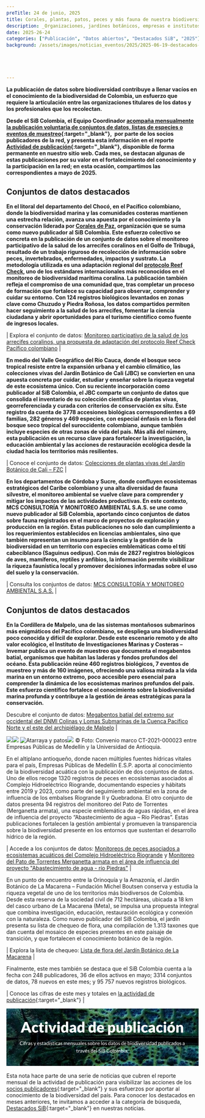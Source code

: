 ```yaml
---
preTitle: 24 de junio, 2025
title: Corales, plantas, patos, peces y más fauna de nuestra biodiversidad entre los destacados de mayo
description: _Organizaciones, jardínes botánicos, empresas e institutos de investigación sobresalen este mes con conjuntos de datos y eventos de muestreo._
date: 2025-26-24
categories: ["Publicación", "Datos abiertos", "Destacados SiB", "2025"]
background: /assets/images/noticias_eventos/2025/2025-06-19-destacados-mayo-2025.png




---
```


**La publicación de datos sobre biodiversidad contribuye a llenar vacíos en el conocimiento de la biodiversidad de Colombia, un esfuerzo que requiere la articulación entre las organizaciones titulares de los datos y los profesionales que los recolectan.** 

**Desde el SiB Colombia, el Equipo Coordinador [acompaña mensualmente la publicación voluntaria de conjuntos de datos, listas de especies o eventos de muestreo](https://biodiversidad.co/compartir/guia-para-publicar/){:target="\_blank"},  por parte de los socios publicadores de la red, y presenta esta información en el reporte [Actividad de publicación](https://biodiversidad.co/comunidad/actividad-de-publicacion/){:target="\_blank"}, disponible de forma permanente en nuestro sitio web. Cada mes, se destacan algunas de estas publicaciones por su valor en el fortalecimiento del conocimiento y la participación en la red; en esta ocasión, compartimos las correspondientes a mayo de 2025.**

## Conjuntos de datos destacados

**En el litoral del departamento del Chocó, en el Pacífico colombiano, donde la biodiversidad marina y las comunidades costeras mantienen una estrecha relación, avanza una apuesta por el conocimiento y la conservación liderada por [Corales de Paz](https://coralesdepaz.org), organización que se suma como nuevo publicador al SiB Colombia. Este esfuerzo colectivo se concreta en la publicación de un conjunto de datos sobre el monitoreo participativo de la salud de los arrecifes coralinos en el Golfo de Tribugá, resultado de un trabajo riguroso de recolección de información sobre peces, invertebrados, enfermedades, impactos y sustrato. La metodología utilizada es una adaptación regional del [protocolo Reef Check](https://www.equilibrioazul.org/documentos/Reef%20Check%20Traducci%5C242n%202004.pdf), uno de los estándares internacionales más reconocidos en el monitoreo de biodiversidad marítima coralina. La publicación también refleja el compromiso de una comunidad que, tras completar un proceso de formación que fortalece su capacidad para observar, comprender y cuidar su entorno. Con 124 registros biológicos levantados en zonas clave como Chuzudo y Piedra Roñosa, los datos compartidos permiten hacer seguimiento a la salud de los arrecifes, fomentar la ciencia ciudadana y abrir oportunidades para el turismo científico como fuente de ingresos locales.**

| Explora el conjunto de datos: [Monitoreo participativo de la salud de los arrecifes coralinos, una propuesta de adaptación del protocolo Reef Check Pacífico colombiano](https://biodiversidad.co/data/?datasetKey=8df3aba5-7d10-47be-81d9-7720263f3c45) |

**En medio del Valle Geográfico del Río Cauca, donde el bosque seco tropical resiste entre la expansión urbana y el cambio climático, las colecciones vivas del Jardín Botánico de Cali (JBC) se convierten en una apuesta concreta por cuidar, estudiar y enseñar sobre la riqueza vegetal de este ecosistema único. Con su reciente incorporación como publicador al SiB Colombia, el JBC comparte un conjunto de datos que consolida el inventario de su colección científica de plantas vivas, georreferenciada y curada con criterios de conservación ex situ. Este registro da cuenta de 3778 accesiones biológicas correspondientes a 69 familias, 282 géneros y 469 especies, con especial énfasis en la flora del bosque seco tropical del suroccidente colombiano, aunque también incluye especies de otras zonas de vida del país. Más allá del número, esta publicación es un recurso clave para fortalecer la investigación, la educación ambiental y las acciones de restauración ecológica desde la ciudad hacia los territorios más resilientes.**

| Conoce el conjunto de datos: [Colecciones de plantas vivas del Jardín Botánico de Cali – FZC](https://biodiversidad.co/data/?datasetKey=7bcdf40b-2974-40de-b65f-00471325ae1a) |

**En los departamentos de Córdoba y Sucre, donde confluyen ecosistemas estratégicos del Caribe colombiano y una alta diversidad de fauna silvestre, el monitoreo ambiental se vuelve clave para comprender y mitigar los impactos de las actividades productivas. En este contexto, MCS CONSULTORÍA Y MONITOREO AMBIENTAL S.A.S. se une como nuevo publicador al SiB Colombia, aportando cinco conjuntos de datos sobre fauna registrados en el marco de proyectos de exploración y producción en la región. Estas publicaciones no solo dan cumplimiento a los requerimientos establecidos en licencias ambientales, sino que también representan un insumo para la ciencia y la gestión de la biodiversidad en un territorio con especies emblemáticas como el tití cabeciblanco (Saguinus oedipus). Con más de 2827 registros biológicos de aves, mamíferos, reptiles y anfibios, la información permite visibilizar la riqueza faunística local y promover decisiones informadas sobre el uso del suelo y la conservación.**

| Consulta los conjuntos de datos: [MCS CONSULTORÍA Y MONITOREO AMBIENTAL S.A.S.](https://biodiversidad.co/data/?publishingOrg=7951352e-6306-4d78-8bd2-f37724dd385c&view=datasets) |

## Conjuntos de datos destacados

**En la Cordillera de Malpelo, una de las sistemas montañosos submarinos más enigmáticos del Pacífico colombiano, se despliega una biodiversidad poco conocida y difícil de explorar. Desde este escenario remoto y de alto valor ecológico, el Instituto de Investigaciones Marinas y Costeras – Invemar publica un evento de muestreo que documenta el megabentos batial, organismos que habitan las laderas y fondos profundos del océano. Esta publicación reúne 460 registros biológicos, 7 eventos de muestreo y más de 160 imágenes, ofreciendo una valiosa mirada a la vida marina en un entorno extremo, poco accesible pero esencial para comprender la dinámica de los ecosistemas marinos profundos del país. Este esfuerzo científico fortalece el conocimiento sobre la biodiversidad marina profunda y contribuye a la gestión de áreas estratégicas para la conservación.**

 Descubre el conjunto de datos: [Megabentos batial del extremo sur occidental del DNMI Colinas y Lomas Submarinas de la Cuenca Pacífico Norte y el este del archipiélago de Malpelo](https://biodiversidad.co/data/?datasetKey=c9237397-4658-4301-a47d-eb1319ed78f5&view=gallery) |

![](2025-06-24-atarraya-y-patos-epm.png)![](2025-06-24-atarraya-y-patos-epm.png)
![Atarraya y patos](2025-06-24-atarraya-y-patos-epm.png)![](2025-06-24-atarraya-y-patos-epm.png)
© Foto: Convenio marco CT-2021-000023 entre Empresas Públicas de Medellín y la Universidad de Antioquia.

En el altiplano antioqueño, donde nacen múltiples fuentes hídricas vitales para el país, Empresas Públicas de Medellín E.S.P. aporta al conocimiento de la biodiversidad acuática con la publicación de dos conjuntos de datos. Uno de ellos recoge 1320 registros de peces en ecosistemas asociados al Complejo Hidroeléctrico Riogrande, documentando especies y hábitats entre 2019 y 2023, como parte del seguimiento ambiental en la zona de influencia de los embalses Riogrande II y Quebradona. El otro conjunto de datos presenta 94 registros del monitoreo del Pato de Torrentes (Merganetta armata), una especie emblemática de aguas rápidas, en el área de influencia del proyecto “Abastecimiento de agua – Río Piedras”. Estas publicaciones fortalecen la gestión ambiental y promueven la transparencia sobre la biodiversidad presente en los entornos que sustentan el desarrollo hídrico de la región.

| Accede a los conjuntos de datos: [Monitoreos de peces asociados a ecosistemas acuáticos del Complejo Hidroeléctrico Riogrande](https://biodiversidad.co/data/?datasetKey=4b46ee42-0d19-4277-bf21-7c32faa37ad9) y [Monitoreo del Pato de Torrentes Merganetta armata en el área de influencia del proyecto "Abastecimiento de agua - río Piedras"](https://biodiversidad.co/data/?datasetKey=db2df16a-41a0-459b-a341-0e09db33ebd7) |

En un punto de encuentro entre la Orinoquía y la Amazonía, el Jardín Botánico de La Macarena – Fundación Michel Boutsen conserva y estudia la riqueza vegetal de uno de los territorios más biodiversos de Colombia. Desde esta reserva de la sociedad civil de 712 hectáreas, ubicada a 18 km del casco urbano de La Macarena (Meta), se impulsa una propuesta integral que combina investigación, educación, restauración ecológica y conexión con la naturaleza. Como nuevo publicador del SiB Colombia, el jardín presenta su lista de chequeo de flora, una compilación de 1.313 taxones que dan cuenta del mosaico de especies presentes en este paisaje de transición, y que fortalecen el conocimiento botánico de la región.

| Explora la lista de chequeo: [Lista de flora del Jardín Botánico de La Macarena](https://biodiversidad.co/dataset/search?type=CHECKLIST&publishingOrg=f5aabdc2-c093-46f6-bc77-21c0da51397c) |

Finalmente, este mes también se destaca que el SiB Colombia cuenta a la fecha con 248 publicadores, 36 de ellos activos en mayo; 3314 conjuntos de datos, 78 nuevos en este mes; y 95 757 nuevos registros biológicos.

| Conoce las cifras de este mes y totales en [la actividad de publicación](https://biodiversidad.co/comunidad/actividad-de-publicacion/){:target="\_blank"} |

![Actividad de publicación](/assets/images/noticias_eventos/2025/banner-actividad-de-publicacion.png)

Esta nota hace parte de una serie de noticias que cubren el reporte mensual de la actividad de publicación para visibilizar las acciones de los [socios publicadores](https://biodiversidad.co/comunidad/socios-publicadores/){:target="_blank"} y sus esfuerzos por aportar al conocimiento de la biodiversidad del país. Para conocer los destacados en meses anteriores, te invitamos a acceder a la categoría de búsqueda, [Destacados SiB](https://biodiversidad.co/news/?category=Destacados+SiB){:target="_blank"}  en nuestras noticias.
